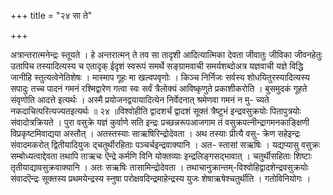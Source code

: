 +++
title = "२४ सा ते"

+++

अत्रान्तरात्मनेन्द्रः स्तूयते । हे अन्तरात्मन् ते तव सा तादृशी आदित्यात्मिका देवता जीवातुः जीविका जीवनहेतुः उतापिच तस्यादित्यस्य च एतादृक् ईदृशं स्वरूपं समर्थे सङ्ग्रामवाची समर्यशब्दोअत्र यज्ञवाची यज्ञे विद्धि जानीहि स्तुत्यत्वेनेतिशेषः । मास्माप गूहः मा खल्वपवृणोः । किञ्च निर्निजः सर्वस्य शोधयितुरस्यादित्यस्य सपादुः तच्च पादनं गमनं रश्मिद्वारेण गत्वा स्वः सर्वं त्रैलोक्यं आविष्कृणुते प्रकाशीकरोति । बुसमुदकं गूहते संवृणोति आदत्ते इत्यर्थः । अस्मै प्रयोजनद्वयायादित्येन निर्वेदनात् श्रमेणवा गमनं न मु- च्यते नकदाचित्परित्यज्यतइत्यर्थः ॥ २४ ॥विश्वोहीति द्वादशर्चं द्वादशं सूक्तं त्रैष्टुभं इन्द्रवसुक्रयोः पितापुत्रयोः संवादोत्रक्रियते । पुरा वसुक्रे यज्ञं कुर्वाणे सति इन्द्रः प्रच्छन्नरूपआजगाम तं वसुक्रपत्नीन्द्रागमनकाङ्क्षिणी विप्रकृष्टमिवाद्यया अस्तौत् । अतस्तस्याः साऋषिरिन्द्रोदेवता । अथ तस्याः प्रीत्यै वसु- क्रेण सहेइन्द्रः संवादमकरोत् द्वितीयादियुजः द्चतुर्थीरहिताः पञ्चर्चइन्द्रवाक्यानि । अत- स्तासां सऋषिः । यद्यप्यासु वसुक्रः सम्बोध्यत्वाद्देवता तथापि ताऋचः ऎन्द्रे कर्मणि विनि योक्तव्याः इन्द्रलिङ्गसद्भावात् । चतुर्थीसहिताः शिष्टाः तृतीयाद्यावसुक्रवाक्यानि । अतः सऋषिः तासामिन्द्रोदेवता । तथाचानुक्रान्तम्-विश्वोहिद्वादशेन्द्रवसुक्रयोः संवादऎन्द्रः सूक्तस्य प्रथमयेन्द्रस्य स्नुषा परोक्षवदिन्द्रमाहेन्द्रस्य युजः शेषाऋषेश्चतुर्थीति । गतोविनियोगः ।